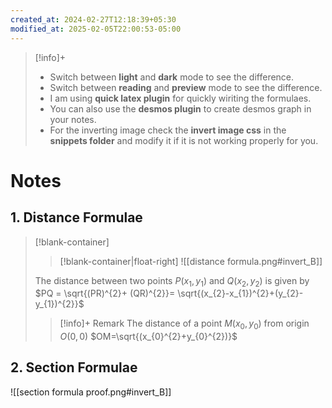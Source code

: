 ```yaml
---
created_at: 2024-02-27T12:18:39+05:30
modified_at: 2025-02-05T22:00:53-05:00
---
```

> [!info]+ 
> - Switch between **light** and **dark** mode to see the difference.
> - Switch between **reading** and **preview** mode to see the difference.
> - I am using **quick latex plugin** for quickly wiriting the formulaes.
> - You can also use the **desmos plugin** to create desmos graph in your notes.
> - For the inverting image check the **invert image css** in the **snippets folder** and modify it if it is not working properly for you.
# Notes

## 1. Distance Formulae
>[!blank-container]
>> [!blank-container|float-right]
>> ![[distance formula.png#invert_B]]
>
>The distance between two points $P(x_{1},y_{1})$ and $Q(x_{2},y_{2})$ is given by $PQ = \sqrt{(PR)^{2}+ (QR)^{2}}= \sqrt{(x_{2}-x_{1})^{2}+(y_{2}-y_{1})^{2}}$
>
>>[!info]+ Remark
>> The distance of a point $M(x_{0},y_{0})$ from origin $O(0,0)$ $OM=\sqrt{(x_{0}^{2}+y_{0}^{2})}$ 

## 2. Section Formulae

![[section formula proof.png#invert_B]]